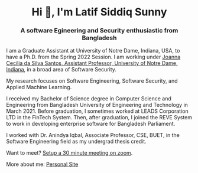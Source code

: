 <h1 align="center">Hi 👋, I'm Latif Siddiq Sunny</h1>
<h3 align="center">A software Egineering and Security enthusiastic from Bangladesh</h3>

<p>I am a Graduate Assistant at University of Notre Dame, Indiana, USA, to have a Ph.D. from the Spring 2022 Session. I am working under <a href="https://joannacss.github.io/">Joanna Cecilia da Silva Santos, Assistant Professor, University of Notre Dame, Indiana</a>, in a broad area of Software Security.</p> 

 <p>My research focuses on Software Engineering, Software Security, and Applied Machine Learning.</p>

 <p>I received my Bachelor of Science degree in Computer Science and Engineering from Bangladesh University of Engineering and Technology in March 2021. Before graduation, I sometimes worked at LEADS Corporation LTD in the FinTech System. Then, after graduation, I joined the REVE System to work in developing enterprise software for Bangladesh Parliament.</p>

 <p>I worked with Dr. Anindya Iqbal, Associate Professor, CSE, BUET, in the Software Engineering field as my undergrad thesis credit.</p>

 <p>Want to meet? <a href="https://calendly.com/lsiddiqsunny/30min">Setup a 30 minute meeting on zoom</a>.</p>

<p>More about me: <a href="https://lsiddiqsunny.github.io/">Personal Site</a></p>

